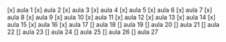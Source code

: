 [x] aula 1
[x] aula 2
[x] aula 3
[x] aula 4
[x] aula 5
[x] aula 6
[x] aula 7
[x] aula 8
[x] aula 9
[x] aula 10
[x] aula 11
[x] aula 12
[x] aula 13
[x] aula 14
[x] aula 15
[x] aula 16
[x] aula 17
[] aula 18
[] aula 19
[] aula 20
[] aula 21
[] aula 22
[] aula 23
[] aula 24
[] aula 25
[] aula 26
[] aula 27